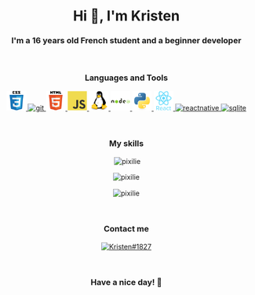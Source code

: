 <h1 align="center">Hi 👋, I'm Kristen</h1>
<h3 align="center">I'm a 16 years old French student and a beginner developer</h3>

<br>

<h3 align="center">Languages and Tools</h3>
<p align="center"> <a href="https://www.w3schools.com/css/" target="_blank" rel="noreferrer"> <img src="https://raw.githubusercontent.com/devicons/devicon/master/icons/css3/css3-original-wordmark.svg" alt="css3" width="40" height="40"/> </a> <a href="https://git-scm.com/" target="_blank" rel="noreferrer"> <img src="https://www.vectorlogo.zone/logos/git-scm/git-scm-icon.svg" alt="git" width="40" height="40"/> </a> <a href="https://www.w3.org/html/" target="_blank" rel="noreferrer"> <img src="https://raw.githubusercontent.com/devicons/devicon/master/icons/html5/html5-original-wordmark.svg" alt="html5" width="40" height="40"/> </a> <a href="https://developer.mozilla.org/en-US/docs/Web/JavaScript" target="_blank" rel="noreferrer"> <img src="https://raw.githubusercontent.com/devicons/devicon/master/icons/javascript/javascript-original.svg" alt="javascript" width="40" height="40"/> </a> <a href="https://www.linux.org/" target="_blank" rel="noreferrer"> <img src="https://raw.githubusercontent.com/devicons/devicon/master/icons/linux/linux-original.svg" alt="linux" width="40" height="40"/> </a> <a href="https://nodejs.org" target="_blank" rel="noreferrer"> <img src="https://raw.githubusercontent.com/devicons/devicon/master/icons/nodejs/nodejs-original-wordmark.svg" alt="nodejs" width="40" height="40"/> </a> <a href="https://www.python.org" target="_blank" rel="noreferrer"> <img src="https://raw.githubusercontent.com/devicons/devicon/master/icons/python/python-original.svg" alt="python" width="40" height="40"/> </a> <a href="https://reactjs.org/" target="_blank" rel="noreferrer"> <img src="https://raw.githubusercontent.com/devicons/devicon/master/icons/react/react-original-wordmark.svg" alt="react" width="40" height="40"/> </a> <a href="https://reactnative.dev/" target="_blank" rel="noreferrer"> <img src="https://reactnative.dev/img/header_logo.svg" alt="reactnative" width="40" height="40"/> </a> <a href="https://www.sqlite.org/" target="_blank" rel="noreferrer"> <img src="https://www.vectorlogo.zone/logos/sqlite/sqlite-icon.svg" alt="sqlite" width="40" height="40"/> </a> </p>

<br>

<h3 align="center">My skills</h3>
<p align="center">&nbsp;<img align="center" src="https://github-readme-stats.vercel.app/api?username=pixilie&show_icons=true&theme=dark&locale=en" alt="pixilie" /></p>
<p align="center"><img align="center" src="https://github-readme-stats.vercel.app/api/top-langs?username=pixilie&show_icons=true&theme=dark&locale=en&layout=compact" alt="pixilie" /></p>
<p align="center"><img align="center" src="https://github-readme-streak-stats.herokuapp.com/?user=pixilie&show_icons=true&theme=dark&locale=en&layout=compact" alt="pixilie" /></p>

<br>

<h3 align="center">Contact me</h3>
<p align="center">
<a href="https://discord.gg/Kristen#1827" target="blank"><img align="center" src="https://raw.githubusercontent.com/rahuldkjain/github-profile-readme-generator/master/src/images/icons/Social/discord.svg" alt="Kristen#1827" height="30" width="40" /></a>
</p>
<br>
<h3 align="center">Have a nice day! 👋</h3>
